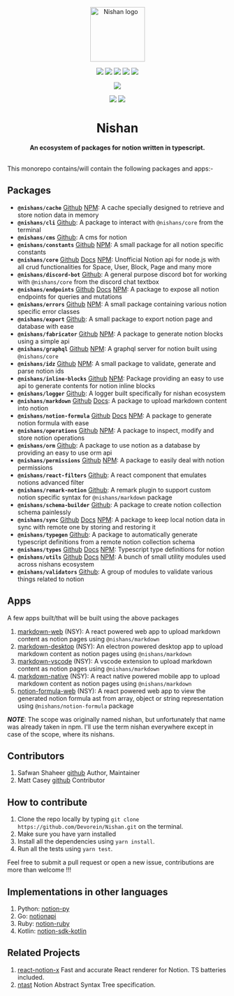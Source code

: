 <p align="center"><a href="https://https://nishan-docs.netlify.app/" target="_blank" rel="noopener noreferrer"><img width="125" src="https://github.com/Devorein/Nishan/blob/master/docs/static/img/root/logo.svg" alt="Nishan logo"></a></p>

<p align="center">
  <a href="https://app.codecov.io/gh/Devorein/Nishan/branch/master"><img src="https://img.shields.io/codecov/c/github/devorein/Nishan?color=blue"/></a>
  <a href="https://github.com/Devorein/Nishan/actions?query=workflow%3A%22Lint%2C+Build+and+Test%22"><img src="https://github.com/devorein/nishan/workflows/Lint,%20Build%20and%20Test/badge.svg"/></a>
  <img src="https://img.shields.io/github/commit-activity/m/devorein/nishan?color=yellow" />
  <img src="https://img.shields.io/github/repo-size/devorein/nishan?style=flat-square&color=orange"/>
  <img src="https://img.shields.io/github/contributors/devorein/nishan?label=contributors&color=red"/>
</p>

<p align="center">
  <a href="https://discord.com/invite/SpwHCz8ysx">
    <img src="https://img.shields.io/discord/804219491763617842.svg?style=flat&label=&logo=discord&logoColor=ffffff&color=7389D8&labelColor=6A7EC2">
  </a>
</p>

<p align="center">
  <img src="https://img.shields.io/badge/Total%20Packages-27-%2371368a">
  <img src="https://img.shields.io/badge/Published%20Packages-15-%2311806a">
</p>

<div align="center"> <h1>Nishan</h1> </div>
<div align="center"><b>An ecosystem of packages for notion written in typescript.</b></div>

</br>

This monorepo contains/will contain the following packages and apps:-

## Packages

*   **`@nishans/cache`** [Github](https://github.com/Devorein/Nishan/tree/master/packages/cache) [NPM](https://www.npmjs.com/package/@nishans/cache): A cache specially designed to retrieve and store notion data in memory
*   **`@nishans/cli`** [Github](https://github.com/Devorein/Nishan/tree/master/packages/cli): A package to interact with `@nishans/core` from the terminal
*   **`@nishans/cms`** [Github](https://github.com/Devorein/Nishan/tree/master/packages/cms): A cms for notion
*   **`@nishans/constants`** [Github](https://github.com/Devorein/Nishan/tree/master/packages/constants) [NPM](https://www.npmjs.com/package/@nishans/constants): A small package for all notion specific constants
*   **`@nishans/core`** [Github](https://github.com/Devorein/Nishan/tree/master/packages/core) [Docs](https://nishan-docs.netlify.app/docs/core) [NPM](https://www.npmjs.com/package/@nishans/core): Unofficial Notion api for node.js with all crud functionalities for Space, User, Block, Page and many more
*   **`@nishans/discord-bot`** [Github](https://github.com/Devorein/Nishan/tree/master/packages/discord-bot): A general purpose discord bot for working with `@nishans/core` from the discord chat textbox
*   **`@nishans/endpoints`** [Github](https://github.com/Devorein/Nishan/tree/master/packages/endpoints) [Docs](https://nishan-docs.netlify.app/docs/endpoints) [NPM](https://www.npmjs.com/package/@nishans/endpoints): A package to expose all notion endpoints for queries and mutations
*   **`@nishans/errors`** [Github](https://github.com/Devorein/Nishan/tree/master/packages/errors) [NPM](https://www.npmjs.com/package/@nishans/errors): A small package containing various notion specific error classes
*   **`@nishans/export`** [Github](https://github.com/Devorein/Nishan/tree/master/packages/export): A small package to export notion page and database with ease
*   **`@nishans/fabricator`** [Github](https://github.com/Devorein/Nishan/tree/master/packages/fabricator) [NPM](https://www.npmjs.com/package/@nishans/fabricator): A package to generate notion blocks using a simple api
*   **`@nishans/graphql`** [Github](https://github.com/Devorein/Nishan/tree/master/packages/graphql) [NPM](https://www.npmjs.com/package/@nishans/graphql): A graphql server for notion built using `@nishans/core`
*   **`@nishans/idz`** [Github](https://github.com/Devorein/Nishan/tree/master/packages/idz) [NPM](https://www.npmjs.com/package/@nishans/idz): A small package to validate, generate and parse notion ids
*   **`@nishans/inline-blocks`** [Github](https://github.com/Devorein/Nishan/tree/master/packages/inline-blocks) [NPM](https://www.npmjs.com/package/@nishans/inline-blocks): Package providing an easy to use api to generate contents for notion inline blocks
*   **`@nishans/logger`** [Github](https://github.com/Devorein/Nishan/tree/master/packages/logger): A logger built specifically for nishan ecosystem
*   **`@nishans/markdown`** [Github](https://github.com/Devorein/Nishan/tree/master/packages/markdown) [Docs](https://nishan-docs.netlify.app/docs/markdown): A package to upload markdown content into notion
*   **`@nishans/notion-formula`** [Github](https://github.com/Devorein/Nishan/tree/master/packages/notion-formula) [Docs](https://nishan-docs.netlify.app/docs/notion-formula) [NPM](https://www.npmjs.com/package/@nishans/notion-formula): A package to generate notion formula with ease
*   **`@nishans/operations`** [Github](https://github.com/Devorein/Nishan/tree/master/packages/operations) [NPM](https://www.npmjs.com/package/@nishans/operations): A package to inspect, modify and store notion operations
*   **`@nishans/orm`** [Github](https://github.com/Devorein/Nishan/tree/master/packages/orm): A package to use notion as a database by providing an easy to use orm api
*   **`@nishans/permissions`** [Github](https://github.com/Devorein/Nishan/tree/master/packages/permissions) [NPM](https://www.npmjs.com/package/@nishans/permissions): A package to easily deal with notion permissions
*   **`@nishans/react-filters`** [Github](https://github.com/Devorein/Nishan/tree/master/packages/react-filters): A react component that emulates notions advanced filter
*   **`@nishans/remark-notion`** [Github](https://github.com/Devorein/Nishan/tree/master/packages/remark-notion): A remark plugin to support custom notion specific syntax for `@nishans/markdown` package
*   **`@nishans/schema-builder`** [Github](https://github.com/Devorein/Nishan/tree/master/packages/schema-builder): A package to create notion collection schema painlessly
*   **`@nishans/sync`** [Github](https://github.com/Devorein/Nishan/tree/master/packages/sync) [Docs](https://nishan-docs.netlify.app/docs/sync) [NPM](https://www.npmjs.com/package/@nishans/sync): A package to keep local notion data in sync with remote one by storing and restoring it
*   **`@nishans/typegen`** [Github](https://github.com/Devorein/Nishan/tree/master/packages/typegen): A package to automatically generate typescript definitions from a remote notion collection schema
*   **`@nishans/types`** [Github](https://github.com/Devorein/Nishan/tree/master/packages/types) [Docs](https://nishan-docs.netlify.app/docs/types) [NPM](https://www.npmjs.com/package/@nishans/types): Typescript type definitions for notion
*   **`@nishans/utils`** [Github](https://github.com/Devorein/Nishan/tree/master/packages/utils) [Docs](https://nishan-docs.netlify.app/docs/utils) [NPM](https://www.npmjs.com/package/@nishans/utils): A bunch of small utility modules used across nishans ecosystem
*   **`@nishans/validators`** [Github](https://github.com/Devorein/Nishan/tree/master/packages/validators): A group of modules to validate various things related to notion

## Apps

A few apps built/that will be built using the above packages

1.  [markdown-web](https://github.com/Devorein/Nishan/tree/master/apps/markdown-web) (NSY): A react powered web app to upload markdown content as notion pages using `@nishans/markdown`
2.  [markdown-desktop](https://github.com/Devorein/Nishan/tree/master/apps/markdown-desktop) (NSY): An electron powered desktop app to upload markdown content as notion pages using `@nishans/markdown`
3.  [markdown-vscode](https://github.com/Devorein/Nishan/tree/master/apps/markdown-vscode) (NSY): A vscode extension to upload markdown content as notion pages using `@nishans/markdown`
4.  [markdown-native](https://github.com/Devorein/Nishan/tree/master/apps/markdown-native) (NSY): A react native powered mobile app to upload markdown content as notion pages using `@nishans/markdown`
5.  [notion-formula-web](https://github.com/Devorein/Nishan/tree/master/apps/notion-formula-web) (NSY): A react powered web app to view the generated notion formula ast from array, object or string representation using `@nishans/notion-formula` package

***NOTE***: The scope was originally named nishan, but unfortunately that name was already taken in npm. I'll use the term nishan everywhere except in case of the scope, where its nishans.

## Contributors

1.  Safwan Shaheer [github](https://github.com/Devorein) Author, Maintainer
2.  Matt Casey [github](https://github.com/mattcasey) Contributor

## How to contribute

1.  Clone the repo locally by typing `git clone https://github.com/Devorein/Nishan.git` on the terminal.
2.  Make sure you have yarn installed
3.  Install all the dependencies using `yarn install`.
4.  Run all the tests using `yarn test`.

Feel free to submit a pull request or open a new issue, contributions are more than welcome !!!

## Implementations in other languages

1.  Python: [notion-py](https://github.com/jamalex/notion-py)
2.  Go: [notionapi](https://github.com/kjk/notionapi)
3.  Ruby: [notion-ruby](https://github.com/danmurphy1217/notion-ruby)
4.  Kotlin: [notion-sdk-kotlin](https://github.com/notionsdk/notion-sdk-kotlin)

## Related Projects

1.  [react-notion-x](https://github.com/NotionX/react-notion-x) Fast and accurate React renderer for Notion. TS batteries included.
2.  [ntast](https://github.com/phuctm97/ntast) Notion Abstract Syntax Tree specification.
